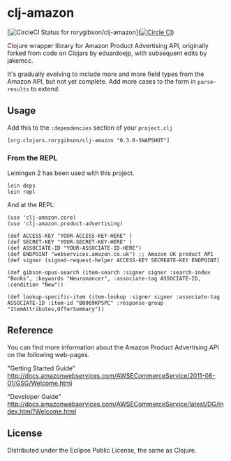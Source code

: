 clj-amazon
==========

[![CircleCI Status for rorygibson/clj-amazon](https://circleci.com/gh/rorygibson/clj-amazon.svg?style=shield&circle-token=:circle-token)]([![Circle CI](https://circleci.com/gh/jobdone/jobdone.io.svg?style=svg)](https://circleci.com/gh/rorygibson/clj-amazon))


Clojure wrapper library for Amazon Product Advertising API, originally forked from code on Clojars by eduardoejp, with subsequent edits by jakemcc.

It's gradually evolving to include more and more field types from the Amazon API, but not yet complete.
Add more cases to the form in ```parse-results``` to extend.

## Usage
Add this to the `:dependencies` section of your `project.clj`

    [org.clojars.rorygibson/clj-amazon "0.3.0-SNAPSHOT"]

### From the REPL
Leiningen 2 has been used with this project.

    lein deps
    lein repl

And at the REPL:

    (use 'clj-amazon.core)
    (use 'clj-amazon.product-advertising)

    (def ACCESS-KEY "YOUR-ACCESS-KEY-HERE" )
    (def SECRET-KEY "YOUR-SECRET-KEY-HERE" )
    (def ASSOCIATE-ID "YOUR-ASSOCIATE-ID-HERE")
    (def ENDPOINT "webservices.amazon.co.uk") ;; Amazon UK product API
    (def signer (signed-request-helper ACCESS-KEY SECREATE-KEY ENDPOINT)

    (def gibson-opus-search (item-search :signer signer :search-index "Books", :keywords "Neuromancer", :associate-tag ASSOCIATE-ID, :condition "New"))

    (def lookup-specific-item (item-lookup :signer signer :associate-tag ASSOCIATE-ID :item-id "B0069KPSPC" :response-group "ItemAttributes,OfferSummary"))


## Reference

You can find more information about the Amazon Product Advertising API on the following web-pages.

"Getting Started Guide"
http://docs.amazonwebservices.com/AWSECommerceService/2011-08-01/GSG/Welcome.html

"Developer Guide"
http://docs.amazonwebservices.com/AWSECommerceService/latest/DG/index.html?Welcome.html


## License

Distributed under the Eclipse Public License, the same as Clojure.

